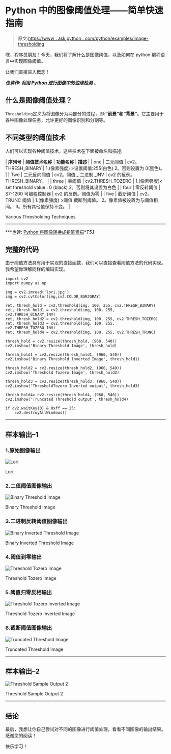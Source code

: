 # Python 中的图像阈值处理——简单快速指南

> 原文:[https://www . ask python . com/python/examples/image-thresholding](https://www.askpython.com/python/examples/image-thresholding)

嘿，程序员朋友！今天，我们将了解什么是图像阈值，以及如何在 python 编程语言中实现图像阈值。

让我们直接进入概念！

***也读作:*** [***利用 Python 进行图像中的边缘检测***](https://www.askpython.com/python/examples/edge-detection-in-images) 。

## 什么是图像阈值处理？

`Thresholding`定义为将图像分为两部分的过程，即:**“前景”和“背景”**。它主要用于各种图像处理任务，允许更好的图像识别和分割等。

## 不同类型的阈值技术

人们可以实现各种阈值技术，这些技术在下面被命名和描述:

| **序列号** | **阈值技术名称** | **功能名称** | **描述** |
| one | 二元阈值 | cv2。THRESH_BINARY | 1.(像素强度) >设置阈值:255(白色)
2。否则设置为 0(黑色)。 |
| Two | 二元反向阈值 | cv2。阈值 _ 二进制 _INV | cv2 的反例。THRESH_BINARY。 |
| three | 零阈值 | cv2.THRESH_TOZERO | 1.(像素强度)< set threshold value : 0 (black)
2。否则将其设置为白色 |
| four | 零反转阈值 | S7-1200 可编程控制器 | cv2 的反例。阈值为零 |
| five | 截断阈值 | cv2。TRUNC 阈值 | 1.(像素强度) >阈值:截断到阈值。
2。像素值被设置为与阈值相同。
3。所有其他值保持不变。 |

Various Thresholding Techniques

* * *

***也读: [Python:将图像转换成铅笔素描](https://www.askpython.com/python/examples/images-to-pencil-sketch)**T5】*

## 完整的代码

由于阈值方法具有用于实现的直接函数，我们可以直接查看阈值方法的代码实现。我希望你理解同样的编码实现。

```
import cv2  
import numpy as np

img = cv2.imread('lori.jpg')  
img = cv2.cvtColor(img,cv2.COLOR_BGR2GRAY) 

ret, thresh_hold = cv2.threshold(img, 100, 255, cv2.THRESH_BINARY) 
ret, thresh_hold1 = cv2.threshold(img, 100, 255, cv2.THRESH_BINARY_INV) 
ret, thresh_hold2 = cv2.threshold(img, 100, 255, cv2.THRESH_TOZERO) 
ret, thresh_hold3 = cv2.threshold(img, 100, 255, cv2.THRESH_TOZERO_INV) 
ret, thresh_hold4 = cv2.threshold(img, 100, 255, cv2.THRESH_TRUNC)   

thresh_hold = cv2.resize(thresh_hold, (960, 540))    
cv2.imshow('Binary Threshold Image', thresh_hold) 

thresh_hold1 = cv2.resize(thresh_hold1, (960, 540))    
cv2.imshow('Binary Threshold Inverted Image', thresh_hold1) 

thresh_hold2 = cv2.resize(thresh_hold2, (960, 540))    
cv2.imshow('Threshold Tozero Image', thresh_hold2) 

thresh_hold3 = cv2.resize(thresh_hold3, (960, 540))    
cv2.imshow('ThresholdTozero Inverted output', thresh_hold3) 

thresh_hold4= cv2.resize(thresh_hold4, (960, 540))    
cv2.imshow('Truncated Threshold output', thresh_hold4) 

if cv2.waitKey(0) & 0xff == 25:  
    cv2.destroyAllWindows()

```

* * *

## 样本输出–1

### 1.原始图像输出

![Lori](../Images/57b0cc2a87f493d2a575dc6fc1595a6c.png)

Lori

### 2.二值阈值图像输出

![Binary Threshold Image](../Images/6a364f7bd97577a2ab06df5dae26cddf.png)

Binary Threshold Image

### 3.二进制反转阈值图像输出

![Binary Inverted Threshold Image](../Images/ba6b27e43a821e64e19fbf66cb9a19f4.png)

Binary Inverted Threshold Image

### 4.阈值到零输出

![Threshold Tozero Image](../Images/15fa85fb07d593864e4e578947811909.png)

Threshold Tozero Image

### 5.阈值归零反相输出

![Threshold Tozero Inverted Image](../Images/ea78078aa6640ce6d7b05e20597ed975.png)

Threshold Tozero Inverted Image

### 6.截断阈值图像输出

![Truncated Threshold Image](../Images/162d963d9d9e397d3a9b9f5ced54cbb8.png)

Truncated Threshold Image

* * *

## 样本输出–2

![Threshold Sample Output 2](../Images/3ed9cddc5fa6d88925bb5e834577cf9b.png)

Threshold Sample Output 2

* * *

## 结论

最后，我想让你自己尝试对不同的图像进行阈值处理，看看不同图像的输出结果。感谢您的阅读！

快乐学习！